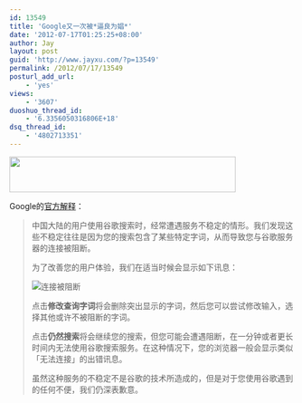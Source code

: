 ```yaml
---
id: 13549
title: 'Google又一次被*逼良为娼*'
date: '2012-07-17T01:25:25+08:00'
author: Jay
layout: post
guid: 'http://www.jayxu.com/?p=13549'
permalink: /2012/07/17/13549
posturl_add_url:
    - 'yes'
views:
    - '3607'
duoshuo_thread_id:
    - '6.3356050316806E+18'
dsq_thread_id:
    - '4802713351'
---
```


<a href="http://www.jayxu.com/log/wp-content/uploads/2012/07/Google-搜索.png"><img class="alignnone size-medium wp-image-13555" title="Google 搜索" src="http://www.jayxu.com/log/wp-content/uploads/2012/07/Google-搜索-400x63.png" alt="" width="400" height="63" /></a>

Google的<a href="http://ipv6.google.com.hk/support/websearch/bin/answer.py?answer=2477913&amp;hl=zh-Hans&amp;source=g" target="_blank">官方解释</a>：
<blockquote>中国大陆的用户使用谷歌搜索时，经常遭遇服务不稳定的情形。我们发现这些不稳定往往是因为您的搜索包含了某些特定字词，从而导致您与谷歌服务器的连接被阻断。

为了改善您的用户体验，我们在适当时候会显示如下讯息：

<img title="连接被阻断" src="http://commondatastorage.googleapis.com/support-kms-prod/SNP_2576543_zh-Hans_v3" alt="连接被阻断" />

点击<strong>修改查询字词</strong>将会删除突出显示的字词，然后您可以尝试修改输入，选择其他或许不被阻断的字词。

点击<strong>仍然搜索</strong>将会继续您的搜索，但您可能会遭遇阻断，在一分钟或者更长时间内无法使用谷歌搜索服务。在这种情况下，您的浏览器一般会显示类似「无法连接」的出错讯息。

虽然这种服务的不稳定不是谷歌的技术所造成的，但是对于您使用谷歌遇到的任何不便，我们仍深表歉意。</blockquote>